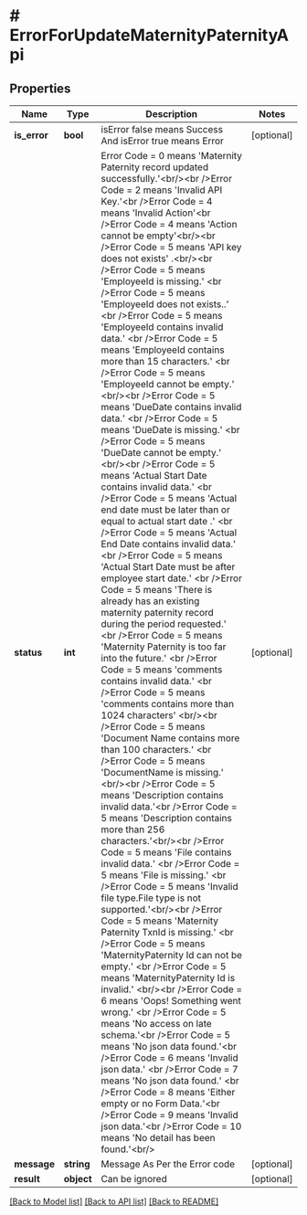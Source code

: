 # # ErrorForUpdateMaternityPaternityApi

## Properties

Name | Type | Description | Notes
------------ | ------------- | ------------- | -------------
**is_error** | **bool** | isError false means Success And isError true means Error | [optional]
**status** | **int** | Error Code &#x3D; 0 means &#39;Maternity Paternity record updated successfully.&#39;&lt;br/&gt;&lt;br /&gt;Error Code &#x3D; 2 means &#39;Invalid API Key.&#39;&lt;br /&gt;Error Code &#x3D; 4 means  &#39;Invalid Action&#39;&lt;br /&gt;Error Code &#x3D; 4 means  &#39;Action cannot be empty&#39;&lt;br/&gt;&lt;br /&gt;Error Code &#x3D; 5 means &#39;API key does not exists&#39; .&lt;br/&gt;&lt;br /&gt;Error Code &#x3D; 5 means &#39;EmployeeId is missing.&#39; &lt;br /&gt;Error Code &#x3D; 5 means &#39;EmployeeId does not exists..&#39; &lt;br /&gt;Error Code &#x3D; 5 means &#39;EmployeeId contains invalid data.&#39; &lt;br /&gt;Error Code &#x3D; 5 means &#39;EmployeeId contains more than 15 characters.&#39; &lt;br /&gt;Error Code &#x3D; 5 means &#39;EmployeeId cannot be empty.&#39; &lt;br/&gt;&lt;br /&gt;Error Code &#x3D; 5 means &#39;DueDate contains invalid data.&#39; &lt;br /&gt;Error Code &#x3D; 5 means &#39;DueDate is missing.&#39; &lt;br /&gt;Error Code &#x3D; 5 means &#39;DueDate cannot be empty.&#39; &lt;br/&gt;&lt;br /&gt;Error Code &#x3D; 5 means &#39;Actual Start Date contains invalid data.&#39; &lt;br /&gt;Error Code &#x3D; 5 means &#39;Actual end date must be later than or equal to actual start date .&#39; &lt;br /&gt;Error Code &#x3D; 5 means &#39;Actual End Date contains invalid data.&#39; &lt;br /&gt;Error Code &#x3D; 5 means &#39;Actual Start Date must be after employee start date.&#39; &lt;br /&gt;Error Code &#x3D; 5 means &#39;There is already has an existing maternity paternity record during the period requested.&#39; &lt;br /&gt;Error Code &#x3D; 5 means &#39;Maternity Paternity is too far into the future.&#39; &lt;br /&gt;Error Code &#x3D; 5 means &#39;comments  contains invalid data.&#39; &lt;br /&gt;Error Code &#x3D; 5 means &#39;comments contains more than 1024 characters&#39; &lt;br/&gt;&lt;br /&gt;Error Code &#x3D; 5 means &#39;Document Name contains more than 100 characters.&#39; &lt;br /&gt;Error Code &#x3D; 5 means &#39;DocumentName is missing.&#39; &lt;br/&gt;&lt;br /&gt;Error Code &#x3D; 5 means &#39;Description contains invalid data.&#39;&lt;br /&gt;Error Code &#x3D; 5 means &#39;Description contains more than 256 characters.&#39;&lt;br/&gt;&lt;br /&gt;Error Code &#x3D; 5 means &#39;File contains invalid data.&#39; &lt;br /&gt;Error Code &#x3D; 5 means &#39;File is missing.&#39; &lt;br /&gt;Error Code &#x3D; 5 means &#39;Invalid file type.File type is not supported.&#39;&lt;br/&gt;&lt;br /&gt;Error Code &#x3D; 5 means &#39;Maternity Paternity TxnId is missing.&#39; &lt;br /&gt;Error Code &#x3D; 5 means &#39;MaternityPaternity Id can not be empty.&#39; &lt;br /&gt;Error Code &#x3D; 5 means &#39;MaternityPaternity Id is invalid.&#39; &lt;br/&gt;&lt;br /&gt;Error Code &#x3D; 6 means &#39;Oops! Something went wrong.&#39; &lt;br /&gt;Error Code &#x3D; 5 means &#39;No access on late schema.&#39;&lt;br /&gt;Error Code &#x3D; 5 means &#39;No json data found.&#39;&lt;br /&gt;Error Code &#x3D; 6 means &#39;Invalid json data.&#39; &lt;br /&gt;Error Code &#x3D; 7 means &#39;No json data found.&#39; &lt;br /&gt;Error Code &#x3D; 8 means &#39;Either empty or no Form Data.&#39;&lt;br /&gt;Error Code &#x3D; 9 means &#39;Invalid json data.&#39;&lt;br /&gt;Error Code &#x3D; 10 means &#39;No detail has been found.&#39;&lt;br/&gt; | [optional]
**message** | **string** | Message As Per the Error code | [optional]
**result** | **object** | Can be ignored | [optional]

[[Back to Model list]](../../README.md#models) [[Back to API list]](../../README.md#endpoints) [[Back to README]](../../README.md)
